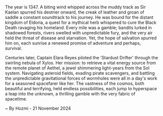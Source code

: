 
The year is 1347.  A biting wind whipped across the muddy track as Sir Kaelan spurred his destrier onward, the creak of leather and groan of saddle a constant soundtrack to his journey.  He was bound for the distant kingdom of Eldoria, a quest for a mythical herb whispered to cure the Black Death ravaging his homeland.  Every mile was a gamble; bandits lurked in shadowed forests, rivers swelled with unpredictable fury, and the very air held the threat of disease and starvation.  Yet, the hope of salvation spurred him on, each sunrise a renewed promise of adventure and perhaps, survival.

Centuries later, Captain Elara Reyes piloted the 'Stardust Drifter' through the swirling nebula of Xylos.  Her mission: to retrieve a vital energy source from the remote planet of Aethel, a jewel shimmering light-years from the Sol system.  Navigating asteroid fields, evading pirate scavengers, and battling the unpredictable gravitational forces of wormholes were all in a day's work for a seasoned spacefarer like her.  The vastness of the cosmos, both beautiful and terrifying, held endless possibilities, each jump to hyperspace a leap into the unknown, a thrilling gamble with the very fabric of spacetime.

~ By Hozmi - 21 November 2024

